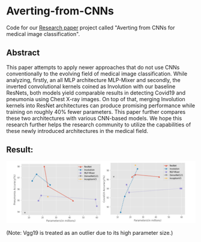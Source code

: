 # Averting-from-CNNs
Code for our [Research paper](https://drive.google.com/file/d/1QFzNaLGlBZT26LO4KA9LJcwi2zz8TMZM/view?usp=sharing) project called "Averting from CNNs for medical image classification".

## Abstract

This paper attempts to apply newer approaches that do not use CNNs conventionally to the evolving field of medical image classification. While analyzing, firstly, an all MLP architecture MLP-Mixer and secondly, the inverted convolutional kernels coined as Involution with our baseline ResNets, both models yield comparable results in detecting Covid19 and pneumonia using Chest X-ray images. On top of that, merging Involution kernels into ResNet architectures can produce promising performance while training on roughly 40% fewer parameters. This paper further compares these two architectures with various CNN-based models. We hope this research further helps the research community to utilize the capabilities of these newly introduced architectures in the medical field.
 
## Result:

![graphs](https://github.com/Vrushank264/Averting-from-CNNs/blob/main/graphs.png)

(Note: Vgg19 is treated as an outlier due to its high parameter size.)
